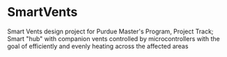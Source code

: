 
# SmartVents
Smart Vents design project for Purdue Master's Program, Project Track; Smart "hub" with companion vents controlled by microcontrollers with the goal of efficiently and evenly heating across the affected areas

